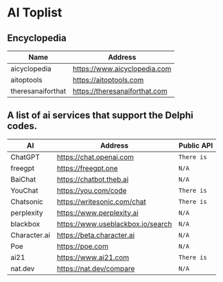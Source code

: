 # AI Toplist

## Encyclopedia
Name | Address |
|---|---|
| aicyclopedia | https://www.aicyclopedia.com |
| aitoptools | https://aitoptools.com |
| theresanaiforthat | https://theresanaiforthat.com |


## A list of ai services that support the Delphi codes.
AI | Address | Public API |
|---|---|---|
| ChatGPT | https://chat.openai.com | `There is` |
| freegpt | https://freegpt.one | `N/A` |
| BaiChat | https://chatbot.theb.ai | `N/A` |
| YouChat | https://you.com/code | `There is` |
| Chatsonic | https://writesonic.com/chat | `There is` |
| perplexity | https://www.perplexity.ai | `N/A` |
| blackbox | https://www.useblackbox.io/search | `N/A` |
| Character.ai | https://beta.character.ai | `N/A` |
| Poe | https://poe.com | `N/A` |
| ai21 | https://www.ai21.com | `There is` |
| nat.dev | https://nat.dev/compare | `N/A` |




